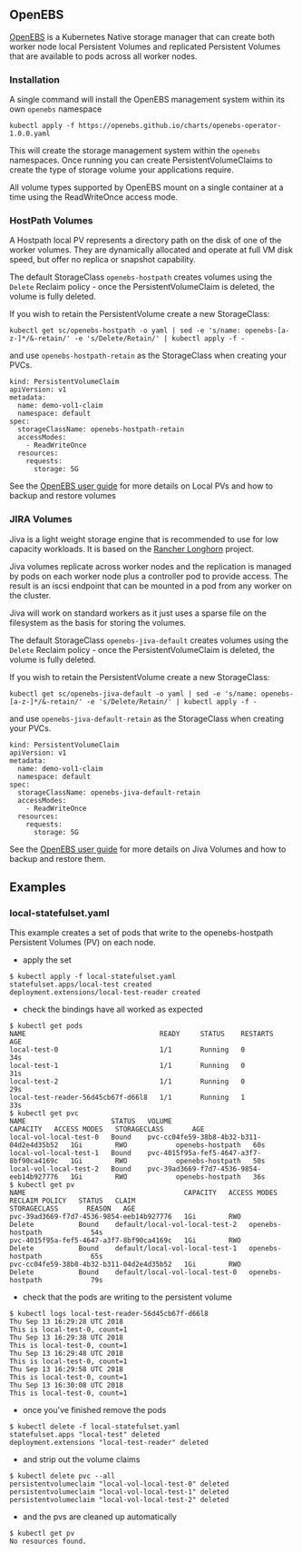 ## OpenEBS

[OpenEBS](https://openebs.io) is a Kubernetes Native storage manager that
can create both worker node local Persistent Volumes and replicated
Persistent Volumes that are available to pods across all worker nodes.

### Installation

A single command will install the OpenEBS management system within its own `openebs` namespace

```
kubectl apply -f https://openebs.github.io/charts/openebs-operator-1.0.0.yaml
```

This will create the storage management system within the `openebs` namespaces. Once running
you can create PersistentVolumeClaims to create the type of storage volume your applications require. 

All volume types supported by OpenEBS mount on a single container at a time using the ReadWriteOnce access mode.

### HostPath Volumes

A Hostpath local PV represents a directory path on the disk of one of the worker volumes. They are dynamically
allocated and operate at full VM disk speed, but offer no replica or snapshot capability. 

The default StorageClass `openebs-hostpath` creates volumes using the
`Delete` Reclaim policy - once the PersistentVolumeClaim is deleted,
the volume is fully deleted.

If you wish to retain the PersistentVolume create a new StorageClass:

```
kubectl get sc/openebs-hostpath -o yaml | sed -e 's/name: openebs-[a-z-]*/&-retain/' -e 's/Delete/Retain/' | kubectl apply -f -
```

and use `openebs-hostpath-retain` as the StorageClass when creating your PVCs.

```
kind: PersistentVolumeClaim
apiVersion: v1
metadata:
  name: demo-vol1-claim
  namespace: default
spec:
  storageClassName: openebs-hostpath-retain
  accessModes:
    - ReadWriteOnce
  resources:
    requests:
      storage: 5G
```

See the [OpenEBS user guide](https://docs.openebs.io/docs/next/uglocalpv.html) for more details on Local PVs and how to
backup and restore volumes

### JIRA Volumes

Jiva is a light weight storage engine that is recommended to use for low capacity workloads. It is based on the [Rancher Longhorn](https://rancher.com/blog/2017/announcing-longhorn-microservices-block-storage/) project.

Jiva volumes replicate across worker nodes and the replication is managed by pods on each worker node plus a controller pod to provide access. The result is an iscsi endpoint that can be mounted in a pod from any worker on the cluster.

Jiva will work on standard workers as it just uses a sparse file on the filesystem as the basis for storing the volumes. 

The default StorageClass `openebs-jiva-default` creates volumes using the
`Delete` Reclaim policy - once the PersistentVolumeClaim is deleted,
the volume is fully deleted.

If you wish to retain the PersistentVolume create a new StorageClass:

```
kubectl get sc/openebs-jiva-default -o yaml | sed -e 's/name: openebs-[a-z-]*/&-retain/' -e 's/Delete/Retain/' | kubectl apply -f -
```

and use `openebs-jiva-default-retain` as the StorageClass when creating your PVCs.

```
kind: PersistentVolumeClaim
apiVersion: v1
metadata:
  name: demo-vol1-claim
  namespace: default
spec:
  storageClassName: openebs-jiva-default-retain
  accessModes:
    - ReadWriteOnce
  resources:
    requests:
      storage: 5G
```

See the [OpenEBS user guide](https://docs.openebs.io/docs/next/jivaguide.html) for more details on Jiva Volumes and how to
backup and restore them.


## Examples
### local-statefulset.yaml
This example creates a set of pods that write to the openebs-hostpath Persistent Volumes (PV) on each node.

- apply the set
```
$ kubectl apply -f local-statefulset.yaml
statefulset.apps/local-test created
deployment.extensions/local-test-reader created
```
- check the bindings have all worked as expected
```
$ kubectl get pods
NAME                                 READY     STATUS    RESTARTS   AGE
local-test-0                         1/1       Running   0          34s
local-test-1                         1/1       Running   0          31s
local-test-2                         1/1       Running   0          29s
local-test-reader-56d45cb67f-d66l8   1/1       Running   1          33s
$ kubectl get pvc
NAME                     STATUS   VOLUME                                     CAPACITY   ACCESS MODES   STORAGECLASS       AGE
local-vol-local-test-0   Bound    pvc-cc04fe59-38b8-4b32-b311-04d2e4d35b52   1Gi        RWO            openebs-hostpath   60s
local-vol-local-test-1   Bound    pvc-4015f95a-fef5-4647-a3f7-8bf90ca4169c   1Gi        RWO            openebs-hostpath   50s
local-vol-local-test-2   Bound    pvc-39ad3669-f7d7-4536-9854-eeb14b927776   1Gi        RWO            openebs-hostpath   36s
$ kubectl get pv
NAME                                       CAPACITY   ACCESS MODES   RECLAIM POLICY   STATUS   CLAIM                            STORAGECLASS       REASON   AGE
pvc-39ad3669-f7d7-4536-9854-eeb14b927776   1Gi        RWO            Delete           Bound    default/local-vol-local-test-2   openebs-hostpath            54s
pvc-4015f95a-fef5-4647-a3f7-8bf90ca4169c   1Gi        RWO            Delete           Bound    default/local-vol-local-test-1   openebs-hostpath            65s
pvc-cc04fe59-38b8-4b32-b311-04d2e4d35b52   1Gi        RWO            Delete           Bound    default/local-vol-local-test-0   openebs-hostpath            79s
```
- check that the pods are writing to the persistent volume
```
$ kubectl logs local-test-reader-56d45cb67f-d66l8
Thu Sep 13 16:29:28 UTC 2018
This is local-test-0, count=1
Thu Sep 13 16:29:38 UTC 2018
This is local-test-0, count=1
Thu Sep 13 16:29:48 UTC 2018
This is local-test-0, count=1
Thu Sep 13 16:29:58 UTC 2018
This is local-test-0, count=1
Thu Sep 13 16:30:08 UTC 2018
This is local-test-0, count=1
```
- once you've finished remove the pods
```
$ kubectl delete -f local-statefulset.yaml
statefulset.apps "local-test" deleted
deployment.extensions "local-test-reader" deleted
```
- and strip out the volume claims
```
$ kubectl delete pvc --all
persistentvolumeclaim "local-vol-local-test-0" deleted
persistentvolumeclaim "local-vol-local-test-1" deleted
persistentvolumeclaim "local-vol-local-test-2" deleted
```
- and the pvs are cleaned up automatically
```
$ kubectl get pv
No resources found.
```
